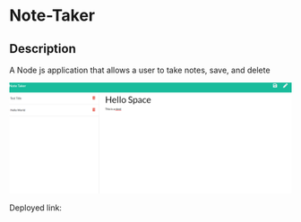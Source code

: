 # Note-Taker

## Description
A Node js application that allows a user to take notes, save, and delete

<img src="public\assets\images\Screenshot 2021-02-03 204006.png">

Deployed link:


 